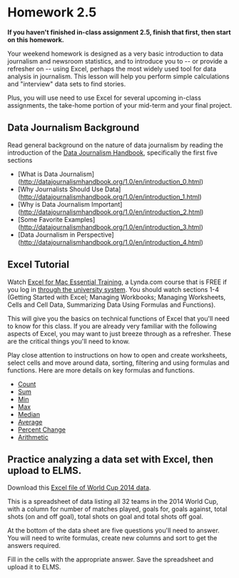 # Homework 2.5

**If you haven't finished in-class assignment 2.5, finish that first, then start on this homework.**

Your weekend homework is designed as a very basic introduction to data journalism and newsroom statistics, and to introduce you to -- or provide a refresher on -- using Excel, perhaps the most widely used tool for data analysis in journalism.  This lesson will help you perform simple calculations and "interview" data sets to find stories.  

Plus, you will use need to use Excel for several upcoming in-class assignments, the take-home portion of your mid-term and your final project.  

## Data Journalism Background
Read general background on the nature of data journalism by reading the introduction of the [Data Journalism Handbook](http://datajournalismhandbook.org/1.0/en/introduction.html), specifically the first five sections
* [What is Data Journalism] (http://datajournalismhandbook.org/1.0/en/introduction_0.html)
* [Why Journalists Should Use Data] (http://datajournalismhandbook.org/1.0/en/introduction_1.html)
* [Why is Data Journalism Important] (http://datajournalismhandbook.org/1.0/en/introduction_2.html)
* [Some Favorite Examples] (http://datajournalismhandbook.org/1.0/en/introduction_3.html)
* [Data Journalism in Perspective] (http://datajournalismhandbook.org/1.0/en/introduction_4.html)

## Excel Tutorial

Watch [Excel for Mac Essential Training](http://www.lynda.com/Excel-2011-for-mac-tutorials/essential-training/71210-2.html), a Lynda.com course that is FREE if you log in [through the university system](http://lyndatraining.umd.edu). You should watch sections 1-4 (Getting Started with Excel; Managing Workbooks; Managing Worksheets, Cells and Cell Data, Summarizing Data Using Formulas and Functions).

This will give you the basics on technical functions of Excel that you'll need to know for this class. If you are already very familiar with the following aspects of Excel, you may want to just breeze through as a refresher. These are the critical things you'll need to know.

Play close attention to instructions on how to open and create worksheets, select cells and move around data, sorting, filtering and using formulas and functions.  Here are more details on key formulas and functions.

* [Count](http://www.excel-easy.com/functions/count-sum-functions.html#count)
* [Sum](http://www.excel-easy.com/functions/count-sum-functions.html#sum)
* [Min](http://www.excel-easy.com/functions/statistical-functions.html#min)
* [Max](http://www.excel-easy.com/functions/statistical-functions.html#max)
* [Median](http://www.excel-easy.com/functions/statistical-functions.html#median)
* [Average](http://www.excel-easy.com/functions/statistical-functions.html#average)
* [Percent Change](http://www.excel-easy.com/examples/percent-change.html)
* [Arithmetic](https://support.office.com/en-us/article/Use-Excel-as-your-calculator-a1abc057-ed11-443a-a635-68216555ad0a)

## Practice analyzing a data set with Excel, then upload to ELMS.

Download this [Excel file of World Cup 2014 data](excel-training-wc-2014.xlsx).  

This is a spreadsheet of data listing all 32 teams in the 2014 World Cup</a>, with a column for number of matches played, goals for, goals against, total shots (on and off goal), total shots on goal and total shots off goal.

At the bottom of the data sheet are five questions you'll need to answer. You will need to write formulas, create new columns and sort to get the answers required.

Fill in the cells with the appropriate answer. Save the spreadsheet and upload it to ELMS.
